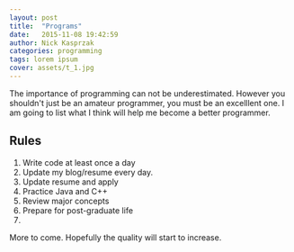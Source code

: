 ```yaml
---
layout: post
title:  "Programs"
date:   2015-11-08 19:42:59
author: Nick Kasprzak
categories: programming
tags: lorem ipsum
cover: assets/t_1.jpg
---
```


The importance of programming can not be underestimated. However you shouldn't just be an amateur programmer, you must be an excelllent one. I am going to list what I think will help me become a better programmer. 

## Rules

1. Write code at least once a day
2. Update my blog/resume every day.
3. Update resume and apply 
4. Practice Java and C++
5. Review major concepts
6. Prepare for post-graduate life
7. 

More to come. Hopefully the quality will start to increase. 
